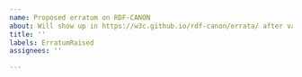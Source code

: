 ```yaml
---
name: Proposed erratum on RDF-CANON
about: Will show up in https://w3c.github.io/rdf-canon/errata/ after validation
title: ''
labels: ErratumRaised
assignees: ''

---
```

